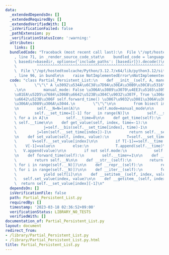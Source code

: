 ```yaml
---
data:
  _extendedDependsOn: []
  _extendedRequiredBy: []
  _extendedVerifiedWith: []
  _isVerificationFailed: false
  _pathExtension: py
  _verificationStatusIcon: ':warning:'
  attributes:
    links: []
  bundledCode: "Traceback (most recent call last):\n  File \"/opt/hostedtoolcache/Python/3.12.7/x64/lib/python3.12/site-packages/onlinejudge_verify/documentation/build.py\"\
    , line 71, in _render_source_code_stat\n    bundled_code = language.bundle(stat.path,\
    \ basedir=basedir, options={'include_paths': [basedir]}).decode()\n          \
    \         ^^^^^^^^^^^^^^^^^^^^^^^^^^^^^^^^^^^^^^^^^^^^^^^^^^^^^^^^^^^^^^^^^^^^^^^^^^^^^^^^^\n\
    \  File \"/opt/hostedtoolcache/Python/3.12.7/x64/lib/python3.12/site-packages/onlinejudge_verify/languages/python.py\"\
    , line 96, in bundle\n    raise NotImplementedError\nNotImplementedError\n"
  code: "class Partial_Persistent_List:\n    def __init__(self, A, manual_mode=False):\n\
    \        \"\"\" A \u3092\u534A\u6C38\u7D9A\u30EA\u30B9\u30C8\u5316\u3059\u308B\
    .\n\n        manual_mode: False \u306A\u3089\u3070\u4EE3\u5165\u3059\u308B\u3068\
    \u81EA\u52D5\u7684\u306B\u6642\u523B\u304C\u9032\u307F, True \u306A\u3089\u3070\
    \u6642\u523B\u306F self.forward_time() \u3067\u9032\u3081\u306A\u3051\u308C\u3070\
    \u306A\u3089\u306A\u3044.\n        \"\"\"\n\n        from bisect import bisect_left\n\
    \n        self.__N=N=len(A)\n        self.mode=manual_mode\n\n        self.__bis=bisect_left\n\
    \        self.__set_time=[[-1] for _ in range(N)]\n        self.__set_value=[[a]\
    \ for a in A]\n        self.__time=0\n\n    def get_time(self):\n        return\
    \ self.__time\n\n    def get_value(self, index, time=-1):\n        if time>=0:\n\
    \            j=self.__bis(self.__set_time[index], time)-1\n        else:\n   \
    \         j=len(self.__set_time[index])-1\n        return self.__set_value[index][j]\n\
    \n    def set_value(self, index, value):\n        T=self.__set_time[index]\n \
    \       V=self.__set_value[index]\n\n        if T[-1]==self.__time:\n        \
    \    V[-1]=value\n        else:\n            T.append(self.__time)\n         \
    \   V.append(value)\n\n        if not self.mode:\n            self.__time+=1\n\
    \n    def forward_time(self):\n        self.__time+=1\n\n    def __len__(self):\n\
    \        return self.__N\n\n    def __str__(self):\n        return str([self[i]\
    \ for i in range(self.__N)])\n\n    def __repr__(self):\n        return repr([self[i]\
    \ for i in range(self.__N)])\n\n    def __iter__(self):\n        for i in range(self.__N):\n\
    \            yield self[i]\n\n    def __setitem__(self, index, value):\n     \
    \   self.set_value(index, value)\n\n    def __getitem__(self, index):\n      \
    \  return self.__set_value[index][-1]\n"
  dependsOn: []
  isVerificationFile: false
  path: Partial_Persistent_List.py
  requiredBy: []
  timestamp: '2023-03-18 02:36:52+09:00'
  verificationStatus: LIBRARY_NO_TESTS
  verifiedWith: []
documentation_of: Partial_Persistent_List.py
layout: document
redirect_from:
- /library/Partial_Persistent_List.py
- /library/Partial_Persistent_List.py.html
title: Partial_Persistent_List.py
---
```

